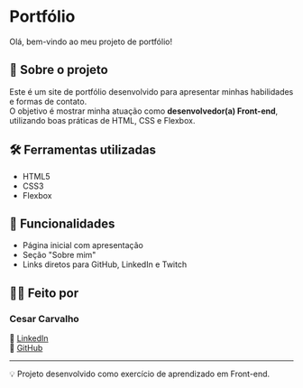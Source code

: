 # Portfólio  
Olá, bem-vindo ao meu projeto de portfólio!

## 📌 Sobre o projeto
Este é um site de portfólio desenvolvido para apresentar minhas habilidades e formas de contato.  
O objetivo é mostrar minha atuação como **desenvolvedor(a) Front-end**, utilizando boas práticas de HTML, CSS e Flexbox.

## 🛠️ Ferramentas utilizadas

* HTML5  
* CSS3  
* Flexbox  

## 🚀 Funcionalidades
- Página inicial com apresentação  
- Seção "Sobre mim"  
- Links diretos para GitHub, LinkedIn e Twitch  

## 👩‍💻 Feito por

### Cesar Carvalho  
🔗 [LinkedIn](www.linkedin.com/in/cesarfcribeiro)  
🔗 [GitHub](https://github.com/cesarfcribeiro)  

---

💡 Projeto desenvolvido como exercício de aprendizado em Front-end.
